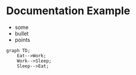 # Documentation Example

- some
- bullet
- points

```mermaid
graph TD;
    Eat-->Work;
    Work-->Sleep;
    Sleep-->Eat;
```
